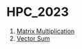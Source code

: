 # HPC_2023

1. [Matrix Multiplication](https://github.com/KhoroshevDaniil/HPC_2023/blob/main/MatrixMultiplication/MatrixMultiplication.md)
2. [Vector Sum](https://github.com/KhoroshevDaniil/HPC_2023/blob/main/VectorSum/VectorSum.md)
